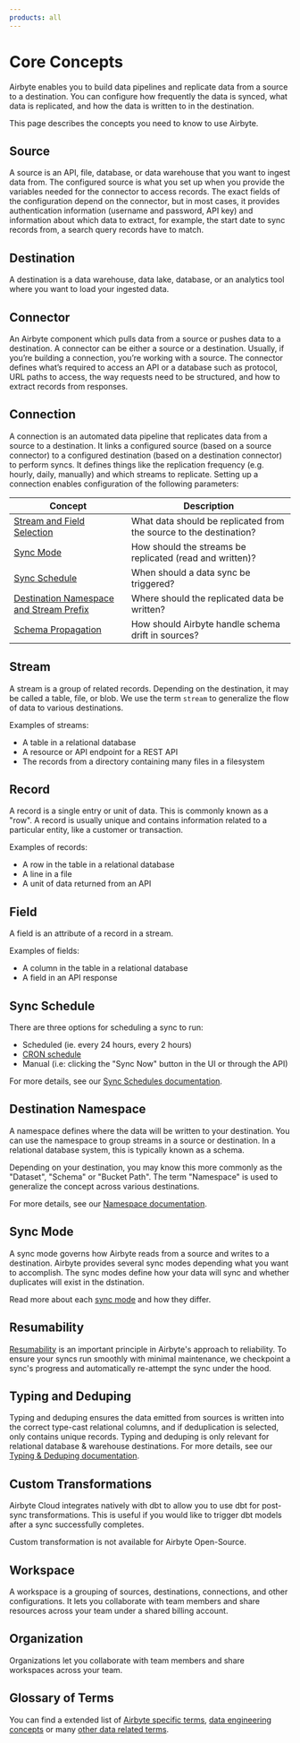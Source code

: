 ```yaml
---
products: all
---
```


# Core Concepts

Airbyte enables you to build data pipelines and replicate data from a source to a destination. You can configure how frequently the data is synced, what data is replicated, and how the data is written to in the destination.

This page describes the concepts you need to know to use Airbyte.

## Source

A source is an API, file, database, or data warehouse that you want to ingest data from. The configured source is what you set up when you provide the variables needed for the connector to access records. The exact fields of the configuration depend on the connector, but in most cases, it provides authentication information (username and password, API key) and information about which data to extract, for example, the start date to sync records from, a search query records have to match.

## Destination

A destination is a data warehouse, data lake, database, or an analytics tool where you want to load your ingested data.

## Connector

An Airbyte component which pulls data from a source or pushes data to a destination. A connector can be either a source or a destination. Usually, if you’re building a connection, you’re working with a source. The connector defines what’s required to access an API or a database such as protocol, URL paths to access, the way requests need to be structured, and how to extract records from responses.

## Connection

A connection is an automated data pipeline that replicates data from a source to a destination. It links a configured source (based on a source connector) to a configured destination (based on a destination connector) to perform syncs. It defines things like the replication frequency (e.g. hourly, daily, manually) and which streams to replicate. Setting up a connection enables configuration of the following parameters:

| Concept                                                                                                                  | Description                                                        |
| ------------------------------------------------------------------------------------------------------------------------ | ------------------------------------------------------------------ |
| [Stream and Field Selection](/cloud/managing-airbyte-cloud/configuring-connections.md#modify-streams-in-your-connection) | What data should be replicated from the source to the destination? |
| [Sync Mode](/using-airbyte/core-concepts/sync-modes/README.md)                                                           | How should the streams be replicated (read and written)?           |
| [Sync Schedule](/using-airbyte/core-concepts/sync-schedules.md)                                                          | When should a data sync be triggered?                              |
| [Destination Namespace and Stream Prefix](/using-airbyte/core-concepts/namespaces.md)                                    | Where should the replicated data be written?                       |
| [Schema Propagation](using-airbyte/schema-change-management.md)                                                          | How should Airbyte handle schema drift in sources?                 |

## Stream

A stream is a group of related records. Depending on the destination, it may be called a table, file, or blob. We use the term `stream` to generalize the flow of data to various destinations.

Examples of streams:

- A table in a relational database
- A resource or API endpoint for a REST API
- The records from a directory containing many files in a filesystem

## Record

A record is a single entry or unit of data. This is commonly known as a "row". A record is usually unique and contains information related to a particular entity, like a customer or transaction.

Examples of records:

- A row in the table in a relational database
- A line in a file
- A unit of data returned from an API

## Field

A field is an attribute of a record in a stream.

Examples of fields:

- A column in the table in a relational database
- A field in an API response

## Sync Schedule

There are three options for scheduling a sync to run:

- Scheduled (ie. every 24 hours, every 2 hours)
- [CRON schedule](https://www.quartz-scheduler.org/documentation/quartz-2.3.0/tutorials/crontrigger.html)
- Manual \(i.e: clicking the "Sync Now" button in the UI or through the API\)

For more details, see our [Sync Schedules documentation](sync-schedules.md).

## Destination Namespace

A namespace defines where the data will be written to your destination. You can use the namespace to group streams in a source or destination. In a relational database system, this is typically known as a schema.

Depending on your destination, you may know this more commonly as the "Dataset", "Schema" or "Bucket Path". The term "Namespace" is used to generalize the concept across various destinations.

For more details, see our [Namespace documentation](namespaces.md).

## Sync Mode

A sync mode governs how Airbyte reads from a source and writes to a destination. Airbyte provides several sync modes depending what you want to accomplish. The sync modes define how your data will sync and whether duplicates will exist in the dstination.

Read more about each [sync mode](/using-airbyte/core-concepts/sync-modes/README.md) and how they differ.

## Resumability

[Resumability](/understanding-airbyte/resumability.md) is an important principle in Airbyte's approach to reliability. To ensure your syncs run smoothly with minimal maintenance, we checkpoint a sync's progress and automatically re-attempt the sync under the hood. 

## Typing and Deduping

Typing and deduping ensures the data emitted from sources is written into the correct type-cast relational columns, and if deduplication is selected, only contains unique records. Typing and deduping is only relevant for relational database & warehouse destinations. For more details, see our [Typing & Deduping documentation](/using-airbyte/core-concepts/typing-deduping).

## Custom Transformations

Airbyte Cloud integrates natively with dbt to allow you to use dbt for post-sync transformations. This is useful if you would like to trigger dbt models after a sync successfully completes.

Custom transformation is not available for Airbyte Open-Source.

## Workspace

A workspace is a grouping of sources, destinations, connections, and other configurations. It lets you collaborate with team members and share resources across your team under a shared billing account.

## Organization

Organizations let you collaborate with team members and share workspaces across your team.

## Glossary of Terms

You can find a extended list of [Airbyte specific terms](https://glossary.airbyte.com/term/airbyte-glossary-of-terms/), [data engineering concepts](https://glossary.airbyte.com/term/data-engineering-concepts) or many [other data related terms](https://glossary.airbyte.com/).
